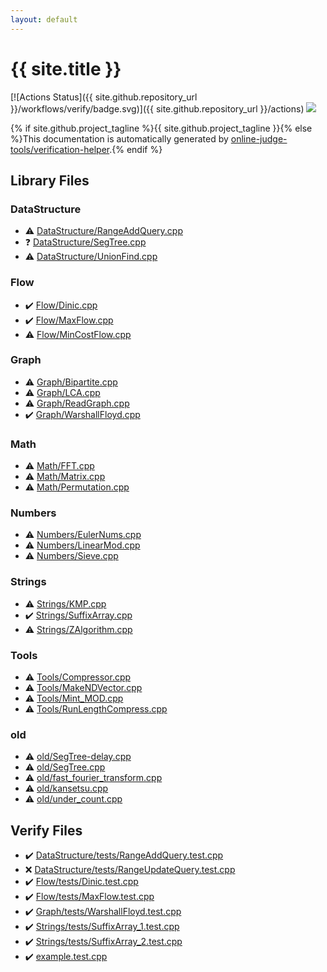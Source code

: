 ```yaml
---
layout: default
---
```


<!-- mathjax config similar to math.stackexchange -->
<script type="text/javascript" async
  src="https://cdnjs.cloudflare.com/ajax/libs/mathjax/2.7.5/MathJax.js?config=TeX-MML-AM_CHTML">
</script>
<script type="text/x-mathjax-config">
  MathJax.Hub.Config({
    TeX: { equationNumbers: { autoNumber: "AMS" }},
    tex2jax: {
      inlineMath: [ ['$','$'] ],
      processEscapes: true
    },
    "HTML-CSS": { matchFontHeight: false },
    displayAlign: "left",
    displayIndent: "2em"
  });
</script>

<script type="text/javascript" src="https://cdnjs.cloudflare.com/ajax/libs/jquery/3.4.1/jquery.min.js"></script>
<script src="https://cdn.jsdelivr.net/npm/jquery-balloon-js@1.1.2/jquery.balloon.min.js" integrity="sha256-ZEYs9VrgAeNuPvs15E39OsyOJaIkXEEt10fzxJ20+2I=" crossorigin="anonymous"></script>
<script type="text/javascript" src="assets/js/copy-button.js"></script>
<link rel="stylesheet" href="assets/css/copy-button.css" />


# {{ site.title }}

[![Actions Status]({{ site.github.repository_url }}/workflows/verify/badge.svg)]({{ site.github.repository_url }}/actions)
<a href="{{ site.github.repository_url }}"><img src="https://img.shields.io/github/last-commit/{{ site.github.owner_name }}/{{ site.github.repository_name }}" /></a>

{% if site.github.project_tagline %}{{ site.github.project_tagline }}{% else %}This documentation is automatically generated by <a href="https://github.com/online-judge-tools/verification-helper">online-judge-tools/verification-helper</a>.{% endif %}

## Library Files

<div id="5e248f107086635fddcead5bf28943fc"></div>

### DataStructure

* :warning: <a href="library/DataStructure/RangeAddQuery.cpp.html">DataStructure/RangeAddQuery.cpp</a>
* :question: <a href="library/DataStructure/SegTree.cpp.html">DataStructure/SegTree.cpp</a>
* :warning: <a href="library/DataStructure/UnionFind.cpp.html">DataStructure/UnionFind.cpp</a>


<div id="f1a76f66cca677c6e628d9ca58a6c8fc"></div>

### Flow

* :heavy_check_mark: <a href="library/Flow/Dinic.cpp.html">Flow/Dinic.cpp</a>
* :heavy_check_mark: <a href="library/Flow/MaxFlow.cpp.html">Flow/MaxFlow.cpp</a>
* :warning: <a href="library/Flow/MinCostFlow.cpp.html">Flow/MinCostFlow.cpp</a>


<div id="4cdbd2bafa8193091ba09509cedf94fd"></div>

### Graph

* :warning: <a href="library/Graph/Bipartite.cpp.html">Graph/Bipartite.cpp</a>
* :warning: <a href="library/Graph/LCA.cpp.html">Graph/LCA.cpp</a>
* :warning: <a href="library/Graph/ReadGraph.cpp.html">Graph/ReadGraph.cpp</a>
* :heavy_check_mark: <a href="library/Graph/WarshallFloyd.cpp.html">Graph/WarshallFloyd.cpp</a>


<div id="a49950aa047c2292e989e368a97a3aae"></div>

### Math

* :warning: <a href="library/Math/FFT.cpp.html">Math/FFT.cpp</a>
* :warning: <a href="library/Math/Matrix.cpp.html">Math/Matrix.cpp</a>
* :warning: <a href="library/Math/Permutation.cpp.html">Math/Permutation.cpp</a>


<div id="cbebfa21dbe8e87e788d94a76f073807"></div>

### Numbers

* :warning: <a href="library/Numbers/EulerNums.cpp.html">Numbers/EulerNums.cpp</a>
* :warning: <a href="library/Numbers/LinearMod.cpp.html">Numbers/LinearMod.cpp</a>
* :warning: <a href="library/Numbers/Sieve.cpp.html">Numbers/Sieve.cpp</a>


<div id="89be9433646f5939040a78971a5d103a"></div>

### Strings

* :warning: <a href="library/Strings/KMP.cpp.html">Strings/KMP.cpp</a>
* :heavy_check_mark: <a href="library/Strings/SuffixArray.cpp.html">Strings/SuffixArray.cpp</a>
* :warning: <a href="library/Strings/ZAlgorithm.cpp.html">Strings/ZAlgorithm.cpp</a>


<div id="8625e1de7be14c39b1d14dc03d822497"></div>

### Tools

* :warning: <a href="library/Tools/Compressor.cpp.html">Tools/Compressor.cpp</a>
* :warning: <a href="library/Tools/MakeNDVector.cpp.html">Tools/MakeNDVector.cpp</a>
* :warning: <a href="library/Tools/Mint_MOD.cpp.html">Tools/Mint_MOD.cpp</a>
* :warning: <a href="library/Tools/RunLengthCompress.cpp.html">Tools/RunLengthCompress.cpp</a>


<div id="149603e6c03516362a8da23f624db945"></div>

### old

* :warning: <a href="library/old/SegTree-delay.cpp.html">old/SegTree-delay.cpp</a>
* :warning: <a href="library/old/SegTree.cpp.html">old/SegTree.cpp</a>
* :warning: <a href="library/old/fast_fourier_transform.cpp.html">old/fast_fourier_transform.cpp</a>
* :warning: <a href="library/old/kansetsu.cpp.html">old/kansetsu.cpp</a>
* :warning: <a href="library/old/under_count.cpp.html">old/under_count.cpp</a>


## Verify Files

* :heavy_check_mark: <a href="verify/DataStructure/tests/RangeAddQuery.test.cpp.html">DataStructure/tests/RangeAddQuery.test.cpp</a>
* :x: <a href="verify/DataStructure/tests/RangeUpdateQuery.test.cpp.html">DataStructure/tests/RangeUpdateQuery.test.cpp</a>
* :heavy_check_mark: <a href="verify/Flow/tests/Dinic.test.cpp.html">Flow/tests/Dinic.test.cpp</a>
* :heavy_check_mark: <a href="verify/Flow/tests/MaxFlow.test.cpp.html">Flow/tests/MaxFlow.test.cpp</a>
* :heavy_check_mark: <a href="verify/Graph/tests/WarshallFloyd.test.cpp.html">Graph/tests/WarshallFloyd.test.cpp</a>
* :heavy_check_mark: <a href="verify/Strings/tests/SuffixArray_1.test.cpp.html">Strings/tests/SuffixArray_1.test.cpp</a>
* :heavy_check_mark: <a href="verify/Strings/tests/SuffixArray_2.test.cpp.html">Strings/tests/SuffixArray_2.test.cpp</a>
* :heavy_check_mark: <a href="verify/example.test.cpp.html">example.test.cpp</a>


